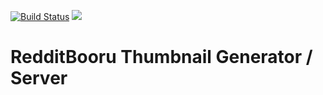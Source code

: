 [![Build Status](https://travis-ci.org/dxprog/rbthumbs.svg)](https://travis-ci.org/dxprog/rbthumbs)
[![](https://coveralls.io/repos/github/dxprog/rbthumbs/badge.svg?branch=master)](https://coveralls.io/github/dxprog/rbthumbs)

# RedditBooru Thumbnail Generator / Server
